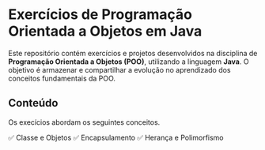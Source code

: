 # Exercícios de Programação Orientada a Objetos em Java

Este repositório contém exercícios e projetos desenvolvidos na disciplina de **Programação Orientada a Objetos (POO)**, utilizando a linguagem **Java**. O objetivo é armazenar e compartilhar a evolução no aprendizado dos conceitos fundamentais da POO.

## Conteúdo 

Os execícios abordam os seguintes conceitos.

✅ Classe e Objetos
✅ Encapsulamento
✅ Herança e Polimorfismo 